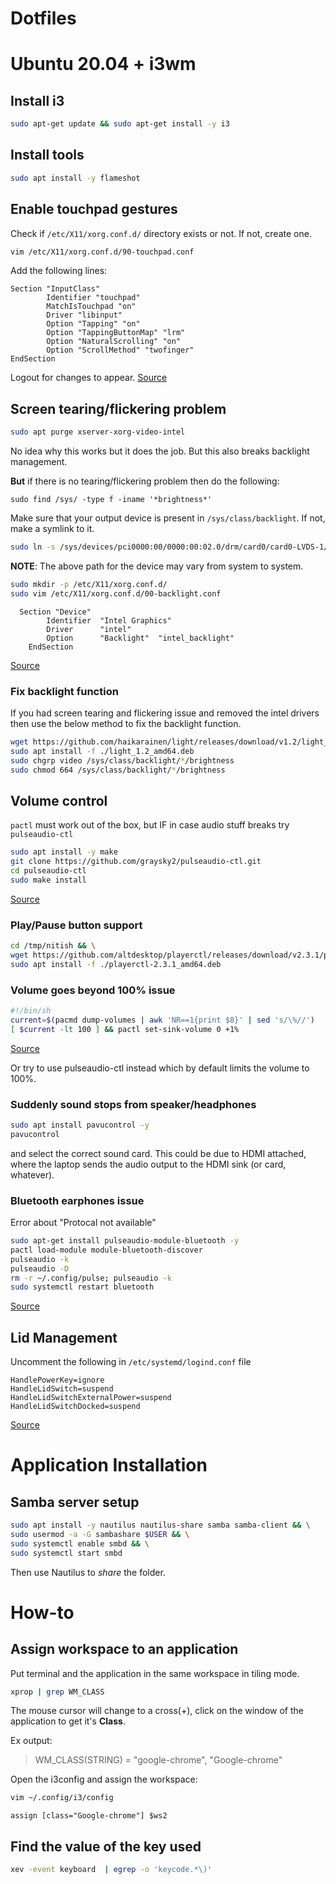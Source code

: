 # Dotfiles

# Ubuntu 20.04 + i3wm

## Install i3

```bash
sudo apt-get update && sudo apt-get install -y i3
```

## Install tools

```bash
sudo apt install -y flameshot

```

## Enable touchpad gestures

Check if `/etc/X11/xorg.conf.d/` directory exists or not. If not, create one.

```bash
vim /etc/X11/xorg.conf.d/90-touchpad.conf
```

Add the following lines:

```vim
Section "InputClass"
        Identifier "touchpad"
        MatchIsTouchpad "on"
        Driver "libinput"
        Option "Tapping" "on"
        Option "TappingButtonMap" "lrm"
        Option "NaturalScrolling" "on"
        Option "ScrollMethod" "twofinger"
EndSection
```

Logout for changes to appear.
[Source](https://cravencode.com/post/essentials/enable-tap-to-click-in-i3wm/)


## Screen tearing/flickering problem

```bash
sudo apt purge xserver-xorg-video-intel
```

No idea why this works but it does the job. But this also breaks backlight management.

**But** if there is no tearing/flickering problem then do the following:

```vim
sudo find /sys/ -type f -iname '*brightness*'
```

Make sure that your output device is present in `/sys/class/backlight`. If not, make a symlink to it.

```bash
sudo ln -s /sys/devices/pci0000:00/0000:00:02.0/drm/card0/card0-LVDS-1/intel_backlight  /sys/class/backlight
```

**NOTE**: The above path for the device may vary from system to system.

```bash
sudo mkdir -p /etc/X11/xorg.conf.d/ 
sudo vim /etc/X11/xorg.conf.d/00-backlight.conf
```

```vim
  Section "Device"
        Identifier  "Intel Graphics"
        Driver      "intel"
        Option      "Backlight"  "intel_backlight"
    EndSection
```

[Source](https://askubuntu.com/questions/715306/xbacklight-no-outputs-have-backlight-property-no-sys-class-backlight-folder)


### Fix backlight function

If you had screen tearing and flickering issue and removed the intel drivers then use the below method to fix the backlight function.

```bash
wget https://github.com/haikarainen/light/releases/download/v1.2/light_1.2_amd64.deb
sudo apt install -f ./light_1.2_amd64.deb
sudo chgrp video /sys/class/backlight/*/brightness
sudo chmod 664 /sys/class/backlight/*/brightness
```

## Volume control

`pactl` must work out of the box, but IF in case audio stuff breaks try `pulseaudio-ctl`

```bash
sudo apt install -y make
git clone https://github.com/graysky2/pulseaudio-ctl.git
cd pulseaudio-ctl
sudo make install
```

[Source](https://www.reddit.com/r/i3wm/comments/ahwb57/pulseaudio_exceeding_100_volume_with_keybindings/eeit7rw/?utm_source=reddit&utm_medium=web2x&context=3)


### Play/Pause button support

```bash
cd /tmp/nitish && \
wget https://github.com/altdesktop/playerctl/releases/download/v2.3.1/playerctl-2.3.1_amd64.deb && \
sudo apt install -f ./playerctl-2.3.1_amd64.deb
```

### Volume goes beyond 100% issue

```bash
#!/bin/sh
current=$(pacmd dump-volumes | awk 'NR==1{print $8}' | sed 's/\%//')
[ $current -lt 100 ] && pactl set-sink-volume 0 +1%
```

[Source](https://www.reddit.com/r/i3wm/comments/ahwb57/pulseaudio_exceeding_100_volume_with_keybindings/eeizcov/?utm_source=reddit&utm_medium=web2x&context=3)

Or try to use pulseaudio-ctl instead which by default limits the volume to 100%.


### Suddenly sound stops from speaker/headphones

```bash
sudo apt install pavucontrol -y
pavucontrol
```
and select the correct sound card.
This could be due to HDMI attached, where the laptop sends the audio output to the HDMI sink (or card, whatever).

### Bluetooth earphones issue

Error about "Protocal not available"

```bash
sudo apt-get install pulseaudio-module-bluetooth -y
pactl load-module module-bluetooth-discover
pulseaudio -k
pulseaudio -D
rm -r ~/.config/pulse; pulseaudio -k
sudo systemctl restart bluetooth
```

[Source](https://askubuntu.com/questions/801404/bluetooth-connection-failed-blueman-bluez-errors-dbusfailederror-protocol-no)

## Lid Management

Uncomment the following in `/etc/systemd/logind.conf` file

```vim
HandlePowerKey=ignore
HandleLidSwitch=suspend
HandleLidSwitchExternalPower=suspend
HandleLidSwitchDocked=suspend
```
[Source](https://forum.manjaro.org/t/i3-suspend-on-lid-close/11305)

# Application Installation

## Samba server setup

```bash
sudo apt install -y nautilus nautilus-share samba samba-client && \
sudo usermod -a -G sambashare $USER && \
sudo systemctl enable smbd && \
sudo systemctl start smbd
```

Then use Nautilus to *share* the folder.


# How-to


## Assign workspace to an application

Put terminal and the application in the same workspace in tiling mode.

```bash
xprop | grep WM_CLASS
```

The mouse cursor will change to a cross(+), click on the window of the application to get it's **Class**.

Ex output:  

> WM_CLASS(STRING) = "google-chrome", "Google-chrome"

Open the i3config and assign the workspace:

```bash
vim ~/.config/i3/config
```

```vim
assign [class="Google-chrome"] $ws2
```

## Find the value of the key used

```bash
xev -event keyboard  | egrep -o 'keycode.*\)'
```